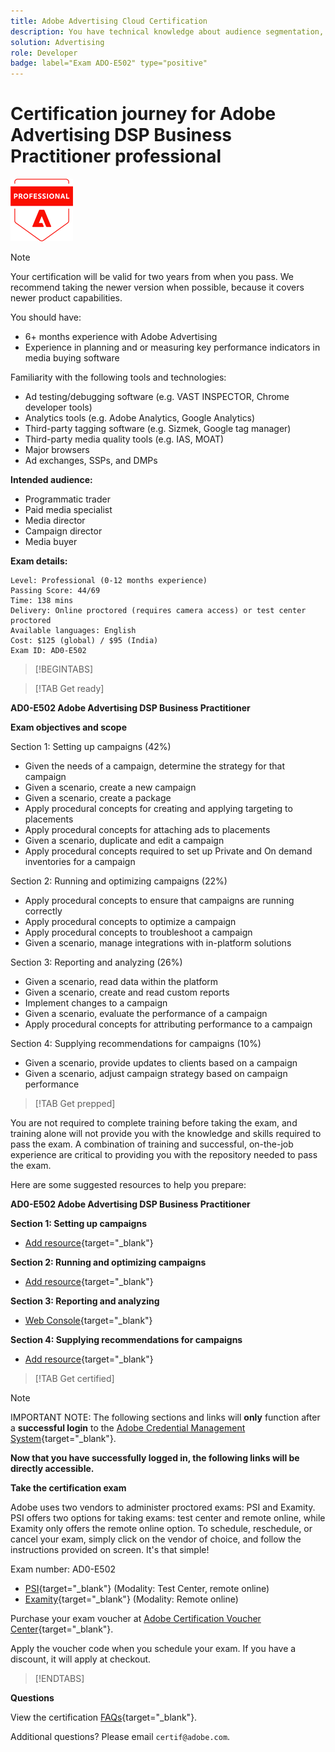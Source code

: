 ```yaml
---
title: Adobe Advertising Cloud Certification
description: You have technical knowledge about audience segmentation, destination exports, and activation on real time basis for unified profiles that adhere to data and privacy regulations, customer data platforms (CDP) and knowledge of Adobe Experience Platform.
solution: Advertising
role: Developer
badge: label="Exam ADO-E502" type="positive"
---
```

# Certification journey for Adobe Advertising DSP Business Practitioner professional

![Certification Professional Badge](/help/certifications/assets/professional-badge-Xsmall.png)

>[!NOTE]
>
>Your certification will be valid for two years from when you pass. We recommend taking the newer version when possible, because it covers newer product capabilities.

You should have:

* 6+ months experience with Adobe Advertising
* Experience in planning and or measuring key performance indicators in media buying software

Familiarity with the following tools and technologies:

* Ad testing/debugging software (e.g. VAST INSPECTOR, Chrome developer tools)
* Analytics tools (e.g. Adobe Analytics, Google Analytics)
* Third-party tagging software (e.g. Sizmek, Google tag manager)
* Third-party media quality tools (e.g. IAS, MOAT)
* Major browsers
* Ad exchanges, SSPs, and DMPs

**Intended audience:**

* Programmatic trader
* Paid media specialist
* Media director
* Campaign director
* Media buyer

**Exam details:**

```
Level: Professional (0-12 months experience)
Passing Score: 44/69
Time: 138 mins
Delivery: Online proctored (requires camera access) or test center proctored
Available languages: English
Cost: $125 (global) / $95 (India)
Exam ID: AD0-E502

```

>[!BEGINTABS]

>[!TAB Get ready]

**AD0-E502 Adobe Advertising DSP Business Practitioner**

**Exam objectives and scope**

Section 1: Setting up campaigns (42%)

* Given the needs of a campaign, determine the strategy for that campaign
* Given a scenario, create a new campaign
* Given a scenario, create a package
* Apply procedural concepts for creating and applying targeting to placements
* Apply procedural concepts for attaching ads to placements
* Given a scenario, duplicate and edit a campaign
* Apply procedural concepts required to set up Private and On demand inventories for a campaign

Section 2: Running and optimizing campaigns (22%)

* Apply procedural concepts to ensure that campaigns are running correctly
* Apply procedural concepts to optimize a campaign
* Apply procedural concepts to troubleshoot a campaign
* Given a scenario, manage integrations with in-platform solutions

Section 3: Reporting and analyzing (26%)

* Given a scenario, read data within the platform
* Given a scenario, create and read custom reports
* Implement changes to a campaign
* Given a scenario, evaluate the performance of a campaign
* Apply procedural concepts for attributing performance to a campaign

Section 4: Supplying recommendations for campaigns (10%)

* Given a scenario, provide updates to clients based on a campaign
* Given a scenario, adjust campaign strategy based on campaign performance

>[!TAB Get prepped]

You are not required to complete training before taking the exam, and training alone will not provide you with the knowledge and skills required to pass the exam. A combination of training and successful, on-the-job experience are critical to providing you with the repository needed to pass the exam.

Here are some suggested resources to help you prepare:

**AD0-E502 Adobe Advertising DSP Business Practitioner**


**Section 1: Setting up campaigns**


* [Add resource](https://experienceleague.adobe.com/docs/experience-manager-64/deploying/home.html?lang=en){target="_blank"} 

**Section 2: Running and optimizing campaigns**

* [Add resource](https://experienceleague.adobe.com/docs/experience-manager-65/developing/components/components-basics.html?lang=en){target="_blank"}

**Section 3: Reporting and analyzing**

* [Web Console](https://experienceleague.adobe.com/docs/experience-manager-65/deploying/configuring/web-console.html?lang=en){target="_blank"}

**Section 4: Supplying recommendations for campaigns**

* [Add resource](https://experienceleague.adobe.com/docs/experience-manager-brand-portal/using/admin-tools/brand-portal-adding-users.html?lang=en#add-a-user){target="_blank"}

>[!TAB Get certified]

>[!NOTE]
>
>IMPORTANT NOTE: The following sections and links will **only** function after a **successful login** to the [Adobe Credential Management System](http://www.certmetrics.com/adobe){target="_blank"}. 


**Now that you have successfully logged in, the following links will be directly accessible.**

**Take the certification exam**

Adobe uses two vendors to administer proctored exams: PSI and Examity. PSI offers two options for taking exams: test center and remote online, while Examity only offers the remote online option.
To schedule, reschedule, or cancel your exam, simply click on the vendor of choice, and follow the instructions provided on screen. It's that simple!

Exam number: AD0-E502

* [PSI](https://www.certmetrics.com/adobe/candidate/psi_sso_adobe.aspx?redir=yes&ec=AD0-E502){target="_blank"} (Modality: Test Center, remote online)
* [Examity](https://www.certmetrics.com/adobe/candidate/examity_sso.aspx?eid=AD0-E502){target="_blank"} (Modality: Remote online)

Purchase your exam voucher at [Adobe Certification Voucher Center](https://market.xvoucher.com/adobe/global){target="_blank"}. 

Apply the voucher code when you schedule your exam. If you have a discount, it will apply at checkout.

>[!ENDTABS]

**Questions**

View the certification [FAQs](https://solutionpartners.adobe.com/solution-partners/training_and_certification/certification/certification_faq.html#){target="_blank"}.

Additional questions? Please email `certif@adobe.com`.
